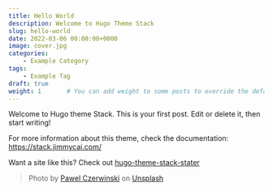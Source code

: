 ```yaml
---
title: Hello World
description: Welcome to Hugo Theme Stack
slug: hello-world
date: 2022-03-06 00:00:00+0000
image: cover.jpg
categories:
    - Example Category
tags:
    - Example Tag
draft: true
weight: 1       # You can add weight to some posts to override the default sorting (date descending)
---
```


Welcome to Hugo theme Stack. This is your first post. Edit or delete it, then start writing!

For more information about this theme, check the documentation: https://stack.jimmycai.com/

Want a site like this? Check out [hugo-theme-stack-stater](https://github.com/CaiJimmy/hugo-theme-stack-starter)

> Photo by [Pawel Czerwinski](https://unsplash.com/@pawel_czerwinski) on [Unsplash](https://unsplash.com/)